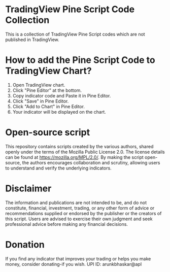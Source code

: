 # TradingView Pine Script Code Collection
This is a collection of TradingView Pine Script codes which are not published in TradingView.

# How to add the Pine Script Code to TradingView Chart?
1. Open TradingView chart.
2. Click "Pine Editor" at the bottom.
3. Copy indicator code and Paste it in Pine Editor.
4. Click "Save" in Pine Editor.
5. Click "Add to Chart" in Pine Editor.
6. Your indicator will be displayed on the chart.

# Open-source script
This repository contains scripts created by the various authors, shared openly under the terms of the Mozilla Public License 2.0. The license details can be found at https://mozilla.org/MPL/2.0/.
By making the script open-source, the authors encourages collaboration and scrutiny, allowing users to understand and verify the underlying indicators.

# Disclaimer
The information and publications are not intended to be, and do not constitute, financial, investment, trading, or any other form of advice or recommendations supplied or endorsed by the publisher or the creators of this script. Users are advised to exercise their own judgment and seek professional advice before making any financial decisions.

# Donation
If you find any indicator that improves your trading or helps you make money, consider donating-if you wish.
UPI ID: arunkbhaskar@apl
